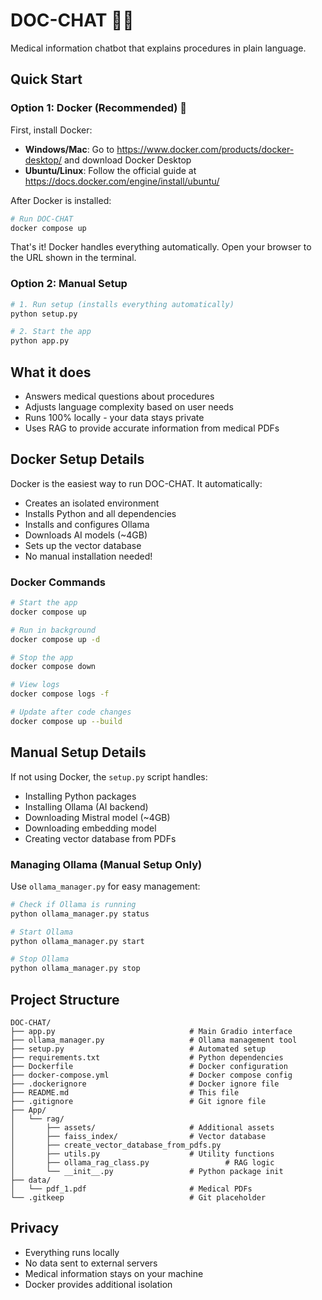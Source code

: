 # DOC-CHAT 🏥💬

Medical information chatbot that explains procedures in plain language.

## Quick Start

### Option 1: Docker (Recommended) 🐳

First, install Docker:
- **Windows/Mac**: Go to https://www.docker.com/products/docker-desktop/ and download Docker Desktop
- **Ubuntu/Linux**: Follow the official guide at https://docs.docker.com/engine/install/ubuntu/

After Docker is installed:
```bash
# Run DOC-CHAT
docker compose up
```

That's it! Docker handles everything automatically. Open your browser to the URL shown in the terminal.

### Option 2: Manual Setup

```bash
# 1. Run setup (installs everything automatically)
python setup.py

# 2. Start the app
python app.py
```

## What it does

- Answers medical questions about procedures 
- Adjusts language complexity based on user needs
- Runs 100% locally - your data stays private
- Uses RAG to provide accurate information from medical PDFs

## Docker Setup Details

Docker is the easiest way to run DOC-CHAT. It automatically:
- Creates an isolated environment
- Installs Python and all dependencies
- Installs and configures Ollama
- Downloads AI models (~4GB)
- Sets up the vector database
- No manual installation needed!

### Docker Commands

```bash
# Start the app
docker compose up

# Run in background
docker compose up -d

# Stop the app
docker compose down

# View logs
docker compose logs -f

# Update after code changes
docker compose up --build
```

## Manual Setup Details

If not using Docker, the `setup.py` script handles:
- Installing Python packages
- Installing Ollama (AI backend)
- Downloading Mistral model (~4GB)
- Downloading embedding model
- Creating vector database from PDFs

### Managing Ollama (Manual Setup Only)

Use `ollama_manager.py` for easy management:

```bash
# Check if Ollama is running
python ollama_manager.py status

# Start Ollama
python ollama_manager.py start

# Stop Ollama
python ollama_manager.py stop
```

## Project Structure

```
DOC-CHAT/
├── app.py                              # Main Gradio interface
├── ollama_manager.py                   # Ollama management tool
├── setup.py                            # Automated setup
├── requirements.txt                    # Python dependencies
├── Dockerfile                          # Docker configuration
├── docker-compose.yml                  # Docker compose config
├── .dockerignore                       # Docker ignore file
├── README.md                           # This file
├── .gitignore                          # Git ignore file
├── App/
│   └── rag/
│       ├── assets/                     # Additional assets
│       ├── faiss_index/                # Vector database
│       ├── create_vector_database_from_pdfs.py
│       ├── utils.py                    # Utility functions
│       ├── ollama_rag_class.py                 # RAG logic
│       └── __init__.py                 # Python package init
├── data/
│   └── pdf_1.pdf                       # Medical PDFs
└── .gitkeep                            # Git placeholder
```

## Privacy

- Everything runs locally
- No data sent to external servers
- Medical information stays on your machine
- Docker provides additional isolation